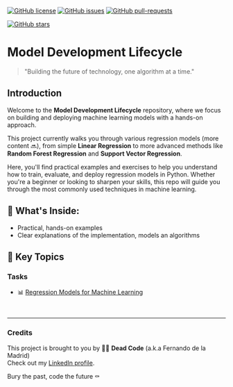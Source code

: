 [![GitHub license](https://img.shields.io/github/license/ferdelamad/model_development_lifecycle.svg)](https://github.com/ferdelamad/model_development_lifecycle/blob/main/LICENSE)
[![GitHub issues](https://img.shields.io/github/issues/ferdelamad/model_development_lifecycle.svg)](https://GitHub.com/ferdelamad/model_development_lifecycle/issues/)
[![GitHub pull-requests](https://img.shields.io/github/issues-pr/ferdelamad/model_development_lifecycle.svg)](https://GitHub.com/ferdelamad/model_development_lifecycle/pulls/)

[![GitHub stars](https://img.shields.io/github/stars/ferdelamad/model_development_lifecycle.svg?style=social&label=Star)](https://GitHub.com/ferdelamad/model_development_lifecycle/stargazers/)

# Model Development Lifecycle

> "Building the future of technology, one algorithm at a time."

## Introduction

Welcome to the **Model Development Lifecycle** repository, where we focus on building and deploying machine learning models with a hands-on approach.

This project currently walks you through various regression models (more content 🔜), from simple **Linear Regression** to more advanced methods like **Random Forest Regression** and **Support Vector Regression**.

Here, you'll find practical examples and exercises to help you understand how to train, evaluate, and deploy regression models in Python. Whether you're a beginner or looking to sharpen your skills, this repo will guide you through the most commonly used techniques in machine learning.

## 🚀 What's Inside:

- Practical, hands-on examples
- Clear explanations of the implementation, models an algorithms

## 🧠 Key Topics

### Tasks

- 📊 [Regression Models for Machine Learning](./task_types/regression/README.md)

<br/>

---

### Credits


This project is brought to you by 🏴‍☠️ **Dead Code** (a.k.a Fernando de la Madrid)  
Check out my [LinkedIn profile](https://www.linkedin.com/in/ferdelamad/).  

Bury the past, code the future ⚰️
